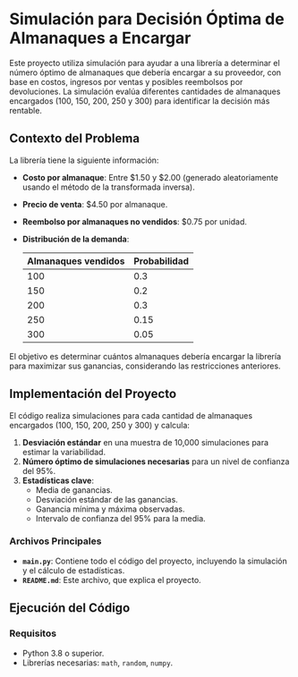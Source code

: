 # Simulación para Decisión Óptima de Almanaques a Encargar

Este proyecto utiliza simulación para ayudar a una librería a determinar el número óptimo de almanaques que debería encargar a su proveedor, con base en costos, ingresos por ventas y posibles reembolsos por devoluciones. La simulación evalúa diferentes cantidades de almanaques encargados (100, 150, 200, 250 y 300) para identificar la decisión más rentable.

## Contexto del Problema

La librería tiene la siguiente información:

- **Costo por almanaque**: Entre $1.50 y $2.00 (generado aleatoriamente usando el método de la transformada inversa).
- **Precio de venta**: $4.50 por almanaque.
- **Reembolso por almanaques no vendidos**: $0.75 por unidad.
- **Distribución de la demanda**:
    
  | Almanaques vendidos | Probabilidad |
  |---------------------|--------------|
  | 100                 | 0.3          |
  | 150                 | 0.2          |
  | 200                 | 0.3          |
  | 250                 | 0.15         |
  | 300                 | 0.05         |

El objetivo es determinar cuántos almanaques debería encargar la librería para maximizar sus ganancias, considerando las restricciones anteriores.

## Implementación del Proyecto

El código realiza simulaciones para cada cantidad de almanaques encargados (100, 150, 200, 250 y 300) y calcula:

1. **Desviación estándar** en una muestra de 10,000 simulaciones para estimar la variabilidad.
2. **Número óptimo de simulaciones necesarias** para un nivel de confianza del 95%.
3. **Estadísticas clave**:
   - Media de ganancias.
   - Desviación estándar de las ganancias.
   - Ganancia mínima y máxima observadas.
   - Intervalo de confianza del 95% para la media.

### Archivos Principales

- **`main.py`**: Contiene todo el código del proyecto, incluyendo la simulación y el cálculo de estadísticas.
- **`README.md`**: Este archivo, que explica el proyecto.

## Ejecución del Código

### Requisitos

- Python 3.8 o superior.
- Librerías necesarias: `math`, `random`, `numpy`.
